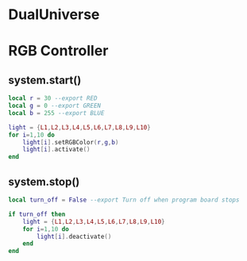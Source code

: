 # DualUniverse

# RGB Controller 
## system.start()

```lua
local r = 30 --export RED
local g = 0 --export GREEN
local b = 255 --export BLUE

light = {L1,L2,L3,L4,L5,L6,L7,L8,L9,L10}
for i=1,10 do      
    light[i].setRGBColor(r,g,b)
    light[i].activate()
end
```

## system.stop()

```lua
local turn_off = False --export Turn off when program board stops

if turn_off then
	light = {L1,L2,L3,L4,L5,L6,L7,L8,L9,L10}
	for i=1,10 do
    	light[i].deactivate()
	end
end
```
